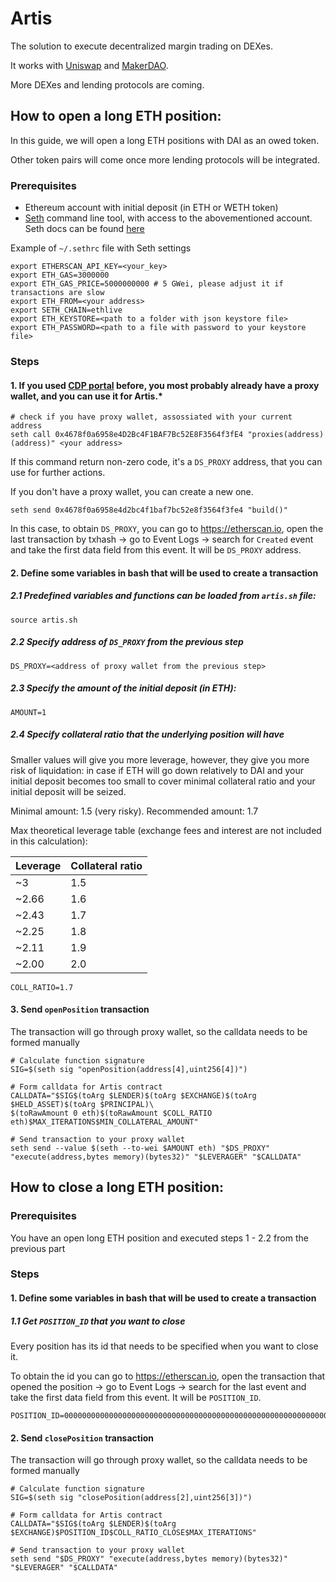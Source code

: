 # Artis

The solution to execute decentralized margin trading on DEXes.

It works with [Uniswap](https://uniswap.io/) and [MakerDAO](https://makerdao.com).

More DEXes and lending protocols are coming.

## How to open a long ETH position:

In this guide, we will open a long ETH positions with DAI as an owed token.

Other token pairs will come once more lending protocols will be integrated.

### Prerequisites
- Ethereum account with initial deposit (in ETH or WETH token)
- [Seth](https://dapp.tools/seth) command line tool, with access to the abovementioned account. Seth docs can be found [here](https://github.com/dapphub/dapptools/tree/master/src/seth)

Example of `~/.sethrc` file with Seth settings
```
export ETHERSCAN_API_KEY=<your_key>
export ETH_GAS=3000000
export ETH_GAS_PRICE=5000000000 # 5 GWei, please adjust it if transactions are slow
export ETH_FROM=<your address>
export SETH_CHAIN=ethlive
export ETH_KEYSTORE=<path to a folder with json keystore file>
export ETH_PASSWORD=<path to a file with password to your keystore file>
```
### Steps

#### 1. If you used [CDP portal](https://cdp.makerdao.com) before, you most probably already have a proxy wallet, and you can use it for Artis.*
```
# check if you have proxy wallet, assossiated with your current address
seth call 0x4678f0a6958e4D2Bc4F1BAF7Bc52E8F3564f3fE4 "proxies(address)(address)" <your address>
```
If this command return non-zero code, it's a `DS_PROXY` address, that you can use for further actions.

If you don't have a proxy wallet, you can create a new one.
```
seth send 0x4678f0a6958e4d2bc4f1baf7bc52e8f3564f3fe4 "build()"
```
In this case, to obtain `DS_PROXY`, you can go to https://etherscan.io, open the last transaction by txhash -> go to Event Logs -> search for `Created` event and take the first data field from this event. It will be `DS_PROXY` address.

#### 2. Define some variables in bash that will be used to create a transaction

##### 2.1 Predefined variables and functions can be loaded from `artis.sh` file:
```
source artis.sh
```

##### 2.2 Specify address of `DS_PROXY` from the previous step
```
DS_PROXY=<address of proxy wallet from the previous step>
```

##### 2.3 Specify the amount of the initial deposit (in ETH):
```
AMOUNT=1
```

##### 2.4 Specify collateral ratio that the underlying position will have

Smaller values will give you more leverage, however, they give you more risk of liquidation: in case if ETH will go down relatively to DAI and your initial deposit becomes too small to cover minimal collateral ratio and your initial deposit will be seized.

Minimal amount: 1.5 (very risky). Recommended amount: 1.7

Max theoretical leverage table (exchange fees and interest are not included in this calculation):

| Leverage | Collateral ratio |
| ----------- | ----------- |
| ~3 | 1.5 |
| ~2.66 | 1.6 |
| ~2.43 | 1.7 |
| ~2.25 | 1.8 |
| ~2.11 | 1.9 |
| ~2.00 | 2.0 |

```
COLL_RATIO=1.7
```
#### 3. Send `openPosition` transaction
The transaction will go through proxy wallet, so the calldata needs to be formed manually
```
# Calculate function signature
SIG=$(seth sig "openPosition(address[4],uint256[4])")

# Form calldata for Artis contract
CALLDATA="$SIG$(toArg $LENDER)$(toArg $EXCHANGE)$(toArg $HELD_ASSET)$(toArg $PRINCIPAL)\
$(toRawAmount 0 eth)$(toRawAmount $COLL_RATIO eth)$MAX_ITERATIONS$MIN_COLLATERAL_AMOUNT"

# Send transaction to your proxy wallet
seth send --value $(seth --to-wei $AMOUNT eth) "$DS_PROXY" "execute(address,bytes memory)(bytes32)" "$LEVERAGER" "$CALLDATA"
```

## How to close a long ETH position:

### Prerequisites
You have an open long ETH position and executed steps 1 - 2.2 from the previous part

### Steps

#### 1. Define some variables in bash that will be used to create a transaction
##### 1.1 Get `POSITION_ID` that you want to close
Every position has its id that needs to be specified when you want to close it.

To obtain the id you can go to https://etherscan.io, open the transaction that opened the position -> go to Event Logs -> search for the last event and take the first data field from this event. It will be `POSITION_ID`.

```
POSITION_ID=0000000000000000000000000000000000000000000000000000000000000001
```


#### 2. Send `closePosition` transaction
The transaction will go through proxy wallet, so the calldata needs to be formed manually
```
# Calculate function signature
SIG=$(seth sig "closePosition(address[2],uint256[3])")

# Form calldata for Artis contract
CALLDATA="$SIG$(toArg $LENDER)$(toArg $EXCHANGE)$POSITION_ID$COLL_RATIO_CLOSE$MAX_ITERATIONS"

# Send transaction to your proxy wallet
seth send "$DS_PROXY" "execute(address,bytes memory)(bytes32)" "$LEVERAGER" "$CALLDATA"
```
